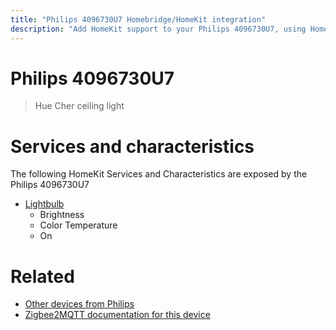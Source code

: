 ```yaml
---
title: "Philips 4096730U7 Homebridge/HomeKit integration"
description: "Add HomeKit support to your Philips 4096730U7, using Homebridge, Zigbee2MQTT and homebridge-z2m."
---
```

<!---
This file has been GENERATED using src/docgen/docgen.ts
DO NOT EDIT THIS FILE MANUALLY!
-->
# Philips 4096730U7
> Hue Cher ceiling light


# Services and characteristics
The following HomeKit Services and Characteristics are exposed by
the Philips 4096730U7

* [Lightbulb](../../light.md)
  * Brightness
  * Color Temperature
  * On


# Related
* [Other devices from Philips](../index.md#philips)
* [Zigbee2MQTT documentation for this device](https://www.zigbee2mqtt.io/devices/4096730U7.html)